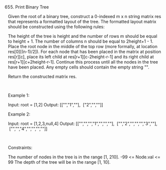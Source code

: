 655. Print Binary Tree

Given the root of a binary tree, construct a 0-indexed m x n string matrix res that represents a formatted layout of the tree. The formatted layout matrix should be constructed using the following rules:

The height of the tree is height and the number of rows m should be equal to height + 1.
The number of columns n should be equal to 2height+1 - 1.
Place the root node in the middle of the top row (more formally, at location res[0][(n-1)/2]).
For each node that has been placed in the matrix at position res[r][c], place its left child at res[r+1][c-2height-r-1] and its right child at res[r+1][c+2height-r-1].
Continue this process until all the nodes in the tree have been placed.
Any empty cells should contain the empty string "".

Return the constructed matrix res.

 

Example 1:

Input: root = [1,2]
Output: 
[["","1",""],
 ["2","",""]]


Example 2:

Input: root = [1,2,3,null,4]
Output: 
[["","","","1","","",""],
 ["","2","","","","3",""],
 ["","","4","","","",""]]


 

Constraints:

The number of nodes in the tree is in the range [1, 210].
-99 <= Node.val <= 99
The depth of the tree will be in the range [1, 10].